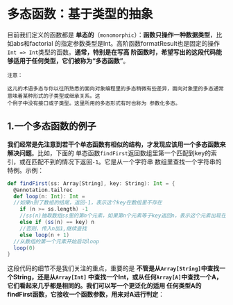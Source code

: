 多态函数：基于类型的抽象
===================================================================================
目前我们定义的函数都是 **单态的**（`monomorphic`）：**函数只操作一种数据类型**，比如abs和factorial
的指定参数类型是Int。高阶函数formatResult也是固定的操作`Int => Int`类型的函数。**通常，特别是在写高
阶函数时，希望写出的这段代码能够适用于任何类型，它们被称为“多态函数”**。
```
注意：

这儿的术语多态与你以往所熟悉的面向对象编程里的多态稍微有些差异，面向对象里的多态通常意味着某种形式的子类型或继承关系。这
个例子中没有接口或子类型。这里所用的多态形式有时也称为 参数化多态。
```

## 1.一个多态函数的例子
**我们经常是先注意到若干个单态函数有相似的结构，才发现应该用一个多态函数来解决问题**。比如，下面的
单态函数`findFirst`返回数组里第一个匹配到key的索引，或在匹配不到的情况下返回`-1`。它是从一个字符串
数组里查找一个字符串的特例。示例：
```scala
def findFirst(ss: Array[String], key: String): Int = {
  @annotation.tailrec
  def loop(n: Int): Int =
  //如果n到了数组的结尾，返回-1，表示这个key在数组里不存在
    if (n >= ss.length) -1
    //ss(n)抽取数组ss里的第n个元素，如果第n个元素等于key返回n，表示这个元素出现在数组的索引
    else if (ss(n) == key) n
    //否则，传入n加1,继续查找
    else loop(n + 1)
  //从数组的第一个元素开始启动loop
  loop(0)
}
```
这段代码的细节不是我们关注的重点，重要的是 **不管是从`Array[String]`中查找一个String，还是从`Array[Int]`
中查找一个Int，或从任何`Array[A]`中查找一个A，它们看起来几乎都是相同的。我们可以写一个更泛化的适用
任何类型A的findFirst函数，它接收一个函数参数，用来对A进行判定**：
```scala

```